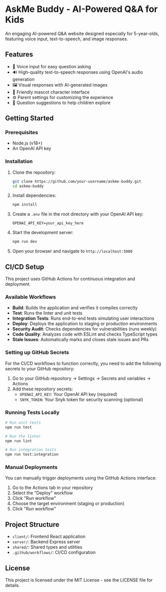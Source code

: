 # AskMe Buddy - AI-Powered Q&A for Kids

An engaging AI-powered Q&A website designed especially for 5-year-olds, featuring voice input, text-to-speech, and image responses.

## Features

- 🎤 Voice input for easy question asking
- 🔊 High-quality text-to-speech responses using OpenAI's audio generation
- 🖼️ Visual responses with AI-generated images
- 🧸 Friendly mascot character interface
- ⚙️ Parent settings for customizing the experience
- 🧩 Question suggestions to help children explore

## Getting Started

### Prerequisites

- Node.js (v18+)
- An OpenAI API key

### Installation

1. Clone the repository:
   ```bash
   git clone https://github.com/your-username/askme-buddy.git
   cd askme-buddy
   ```

2. Install dependencies:
   ```bash
   npm install
   ```

3. Create a `.env` file in the root directory with your OpenAI API key:
   ```
   OPENAI_API_KEY=your_api_key_here
   ```

4. Start the development server:
   ```bash
   npm run dev
   ```

5. Open your browser and navigate to `http://localhost:5000`

## CI/CD Setup

This project uses GitHub Actions for continuous integration and deployment.

### Available Workflows

- **Build**: Builds the application and verifies it compiles correctly
- **Test**: Runs the linter and unit tests
- **Integration Tests**: Runs end-to-end tests simulating user interactions
- **Deploy**: Deploys the application to staging or production environments
- **Security Audit**: Checks dependencies for vulnerabilities (runs weekly)
- **Code Quality**: Analyzes code with ESLint and checks TypeScript types
- **Stale Issues**: Automatically marks and closes stale issues and PRs

### Setting up GitHub Secrets

For the CI/CD workflows to function correctly, you need to add the following secrets to your GitHub repository:

1. Go to your GitHub repository → Settings → Secrets and variables → Actions
2. Add these repository secrets:
   - `OPENAI_API_KEY`: Your OpenAI API key (required)
   - `SNYK_TOKEN`: Your Snyk token for security scanning (optional)

### Running Tests Locally

```bash
# Run unit tests
npm run test

# Run the linter
npm run lint

# Run integration tests
npm run test:integration
```

### Manual Deployments

You can manually trigger deployments using the GitHub Actions interface:

1. Go to the Actions tab in your repository
2. Select the "Deploy" workflow
3. Click "Run workflow"
4. Choose the target environment (staging or production)
5. Click "Run workflow"

## Project Structure

- `client/`: Frontend React application
- `server/`: Backend Express server
- `shared/`: Shared types and utilities
- `.github/workflows/`: CI/CD configuration

## License

This project is licensed under the MIT License - see the LICENSE file for details.